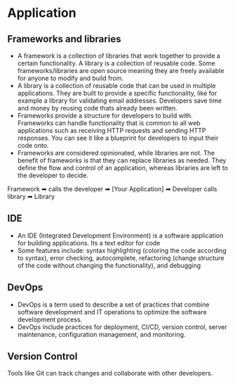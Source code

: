 # Application

## Frameworks and libraries
- A framework is a collection of libraries that work together to provide a certain functionality. A library is a collection of reusable code. Some frameworks/libraries are open source meaning they are freely available for anyone to modify and build from.
- A library is a collection of reusable code that can be used in multiple applications. They are built to provide a specific functionality, like for example a library for validating email addresses. Developers save time and money by reusing code thats already been written.
- Frameworks provide a structure for developers to build with. Frameworks can handle functionality that is common to all web applications such as receiving HTTP requests and sending HTTP responses. You can see it like a blueprint for developers to input their code onto.
- Frameworks are considered opinionated, while libraries are not. The benefit of frameworks is that they can replace libraries as needed. They define the flow and control of an application, whereas libraries are left to the developer to decide.

Framework ➡ calls the developer ➡ [Your Application] ➡ Developer calls library ➡ Library 

## IDE
- An IDE (Integrated Development Environment) is a software application for building applications. Its a text editor for code
- Some features include: syntax highlighting (coloring the code according to syntax), error checking, autocomplete, refactoring (change structure of the code without changing the functionality), and debugging

## DevOps
- DevOps is a term used to describe a set of practices that combine software development and IT operations to optimize the software development process.
- DevOps include practices for deployment, CI/CD, version control, server maintenance, configuration management, and monitoring.

## Version Control
Tools like Git can track changes and collaborate with other developers.

